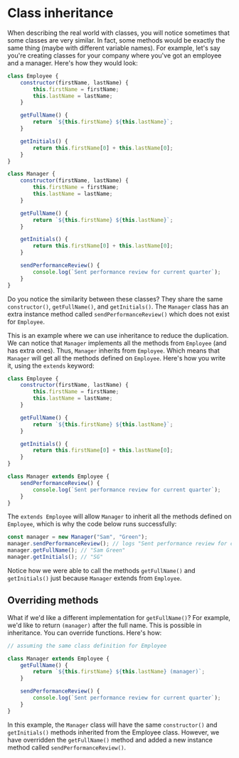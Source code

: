 # Class inheritance

When describing the real world with classes, you will notice sometimes that some classes are very similar. In fact, some methods would be exactly the same thing (maybe with different variable names). For example, let's say you're creating classes for your company where you've got an employee and a manager. Here's how they would look:

```javascript
class Employee {
    constructor(firstName, lastName) {
        this.firstName = firstName;
        this.lastName = lastName;
    }

    getFullName() {
        return `${this.firstName} ${this.lastName}`;
    }

    getInitials() {
        return this.firstName[0] + this.lastName[0];
    }
}

class Manager {
    constructor(firstName, lastName) {
        this.firstName = firstName;
        this.lastName = lastName;
    }

    getFullName() {
        return `${this.firstName} ${this.lastName}`;
    }

    getInitials() {
        return this.firstName[0] + this.lastName[0];
    }

    sendPerformanceReview() {
        console.log(`Sent performance review for current quarter`);
    }
}
```

Do you notice the similarity between these classes? They share the same `constructor()`, `getFullName()`, and `getInitials()`. The `Manager` class has an extra instance method called `sendPerformanceReview()` which does not exist for `Employee`.

This is an example where we can use inheritance to reduce the duplication. We can notice that `Manager` implements all the methods from `Employee` (and has extra ones). Thus, `Manager` inherits from `Employee`. Which means that `Manager` will get all the methods defined on `Employee`. Here's how you write it, using the `extends` keyword:

```javascript
class Employee {
    constructor(firstName, lastName) {
        this.firstName = firstName;
        this.lastName = lastName;
    }

    getFullName() {
        return `${this.firstName} ${this.lastName}`;
    }

    getInitials() {
        return this.firstName[0] + this.lastName[0];
    }
}

class Manager extends Employee {
    sendPerformanceReview() {
        console.log(`Sent performance review for current quarter`);
    }
}
```

The `extends Employee` will allow `Manager` to inherit all the methods defined on `Employee`, which is why the code below runs successfully:

```javascript
const manager = new Manager("Sam", "Green");
manager.sendPerformanceReview(); // logs "Sent performance review for current quarter"
manager.getFullName(); // "Sam Green"
manager.getInitials(); // "SG"
```

Notice how we were able to call the methods `getFullName()` and `getInitials()` just because `Manager` extends from `Employee`.

## Overriding methods

What if we'd like a different implementation for `getFullName()`? For example, we'd like to return `(manager)` after the full name. This is possible in inheritance. You can override functions. Here's how:

```javascript
// assuming the same class definition for Employee

class Manager extends Employee {
    getFullName() {
        return `${this.firstName} ${this.lastName} (manager)`;
    }

    sendPerformanceReview() {
        console.log(`Sent performance review for current quarter`);
    }
}
```

In this example, the `Manager` class will have the same `constructor()` and `getInitials()` methods inherited from the Employee class. However, we have overridden the `getFullName()` method and added a new instance method called `sendPerformanceReview()`.
